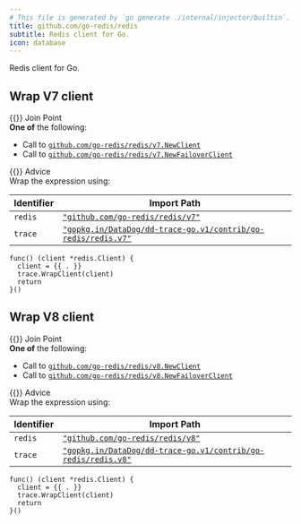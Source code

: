 ```yaml
---
# This file is generated by `go generate ./internal/injector/builtin`. DO NOT EDIT.
title: github.com/go-redis/redis
subtitle: Redis client for Go.
icon: database
---
```



Redis client for Go.




## Wrap V7 client

<div class="hextra-cards hx-mt-4 hx-gap-4 hx-grid" style="--hextra-cards-grid-cols: 1;">
  <div class="hextra-card hx-group hx-flex hx-flex-col hx-justify-start hx-overflow-hidden hx-rounded-lg hx-border hx-border-gray-200 hx-text-current hx-no-underline dark:hx-shadow-none hover:hx-shadow-gray-100 dark:hover:hx-shadow-none hx-shadow-gray-100 active:hx-shadow-sm active:hx-shadow-gray-200 hx-transition-all hx-duration-200">
    <div>
      <span class="hextra-card-icon hx-flex hx-font-semibold hx-items-start hx-gap-2 hx-p-4 hx-text-gray-700 hover:hx-text-gray-900 dark:hx-text-neutral-200 dark:hover:hx-text-neutral-50">
        {{<iconSVG "search-circle">}} Join Point
      </span>
      <div class="hextra-card-subtitle hx-font-normal hx-px-4 hx-mb-4 hx-mt-2"><strong>One of</strong> the following:
<ul>
<li>Call to <a href="https://pkg.go.dev/github.com/go-redis/redis/v7#NewClient" target="_blank" rel="noopener"><code>github.com/go-redis/redis/v7.NewClient</code></a></li><li>Call to <a href="https://pkg.go.dev/github.com/go-redis/redis/v7#NewFailoverClient" target="_blank" rel="noopener"><code>github.com/go-redis/redis/v7.NewFailoverClient</code></a></li></ul>
</div>
    </div>
    <div class="hx-border-t">
      <span class="hextra-card-icon hx-flex hx-font-semibold hx-items-start hx-gap-2 hx-p-4 hx-text-gray-700 hover:hx-text-gray-900 dark:hx-text-neutral-200 dark:hover:hx-text-neutral-50">
        {{<iconSVG "chip">}} Advice
      </span>
      <div class="hextra-card-subtitle hx-font-normal hx-px-4 hx-mb-4 hx-mt-2">Wrap the expression using: 

Identifier | Import Path
---|---
<code>redis</code>|<a href="http://pkg.go.dev/github.com/go-redis/redis/v7" target="_blank" rel="noopener"><code>"github.com/go-redis/redis/v7"</code></a>
<code>trace</code>|<a href="http://pkg.go.dev/gopkg.in/DataDog/dd-trace-go.v1/contrib/go-redis/redis.v7" target="_blank" rel="noopener"><code>"gopkg.in/DataDog/dd-trace-go.v1/contrib/go-redis/redis.v7"</code></a>


```go-template
func() (client *redis.Client) {
  client = {{ . }}
  trace.WrapClient(client)
  return
}()
```

</div>
    </div>
  </div>
</div>

## Wrap V8 client

<div class="hextra-cards hx-mt-4 hx-gap-4 hx-grid" style="--hextra-cards-grid-cols: 1;">
  <div class="hextra-card hx-group hx-flex hx-flex-col hx-justify-start hx-overflow-hidden hx-rounded-lg hx-border hx-border-gray-200 hx-text-current hx-no-underline dark:hx-shadow-none hover:hx-shadow-gray-100 dark:hover:hx-shadow-none hx-shadow-gray-100 active:hx-shadow-sm active:hx-shadow-gray-200 hx-transition-all hx-duration-200">
    <div>
      <span class="hextra-card-icon hx-flex hx-font-semibold hx-items-start hx-gap-2 hx-p-4 hx-text-gray-700 hover:hx-text-gray-900 dark:hx-text-neutral-200 dark:hover:hx-text-neutral-50">
        {{<iconSVG "search-circle">}} Join Point
      </span>
      <div class="hextra-card-subtitle hx-font-normal hx-px-4 hx-mb-4 hx-mt-2"><strong>One of</strong> the following:
<ul>
<li>Call to <a href="https://pkg.go.dev/github.com/go-redis/redis/v8#NewClient" target="_blank" rel="noopener"><code>github.com/go-redis/redis/v8.NewClient</code></a></li><li>Call to <a href="https://pkg.go.dev/github.com/go-redis/redis/v8#NewFailoverClient" target="_blank" rel="noopener"><code>github.com/go-redis/redis/v8.NewFailoverClient</code></a></li></ul>
</div>
    </div>
    <div class="hx-border-t">
      <span class="hextra-card-icon hx-flex hx-font-semibold hx-items-start hx-gap-2 hx-p-4 hx-text-gray-700 hover:hx-text-gray-900 dark:hx-text-neutral-200 dark:hover:hx-text-neutral-50">
        {{<iconSVG "chip">}} Advice
      </span>
      <div class="hextra-card-subtitle hx-font-normal hx-px-4 hx-mb-4 hx-mt-2">Wrap the expression using: 

Identifier | Import Path
---|---
<code>redis</code>|<a href="http://pkg.go.dev/github.com/go-redis/redis/v8" target="_blank" rel="noopener"><code>"github.com/go-redis/redis/v8"</code></a>
<code>trace</code>|<a href="http://pkg.go.dev/gopkg.in/DataDog/dd-trace-go.v1/contrib/go-redis/redis.v8" target="_blank" rel="noopener"><code>"gopkg.in/DataDog/dd-trace-go.v1/contrib/go-redis/redis.v8"</code></a>


```go-template
func() (client *redis.Client) {
  client = {{ . }}
  trace.WrapClient(client)
  return
}()
```

</div>
    </div>
  </div>
</div>

